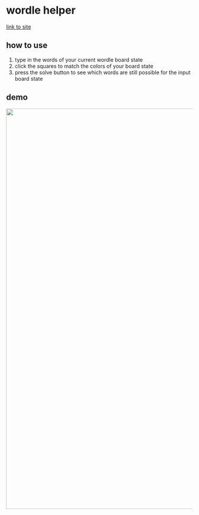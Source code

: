 # wordle helper

[link to site](https://jbanghw.com/wordle/)

## how to use

1. type in the words of your current wordle board state
2. click the squares to match the colors of your board state
3. press the solve button to see which words are still possible for the input board state

## demo
<img src="https://github.com/jbanghw/wordle/blob/main/demo.gif" width="720" height="1080">
